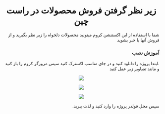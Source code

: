 <div dir="rtl">
<h1 style="width: 100%;text-align: center">زیر نظر گرفتن فروش محصولات در راست چین</h1>
<p>شما با استفاده از این اکستنشن کروم میتونید محصولات دلخواه را زیر نظر بگیرید و از فروش آنها با خبر بشوید</p>
	<h3>آموزش نصب</h3>
	<p>
.ابتدا پروژه را دانلود کنید و در جای مناسب اکسترک کنید
سپس مرورگر کروم را باز کنید و مانند تصاویر زیر عمل کنید
</p>
	
  <p align="center">
  <img src="https://raw.githubusercontent.com/habibi-dev/rtl-theme-product-sales-notification/master/1.png" />
  </p>
  <p align="center">
  <img src="https://raw.githubusercontent.com/habibi-dev/rtl-theme-product-sales-notification/master/2.png" />
  </p>
  <p align="center">
  <img src="https://raw.githubusercontent.com/habibi-dev/rtl-theme-product-sales-notification/master/3.png" />
  </p>
	<p>
  سپس محل فولدر پروژه را وارد کنید و لذت ببرید.
  </p>
</div>
